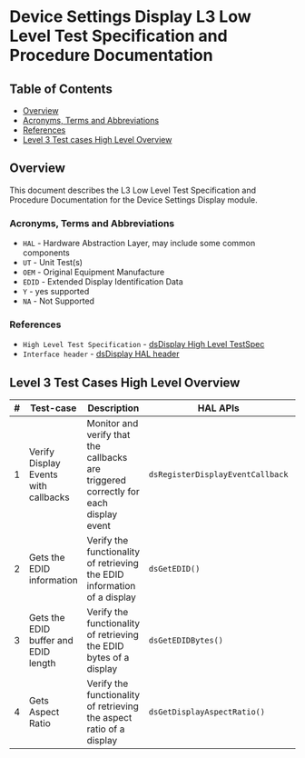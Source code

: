# Device Settings Display L3 Low Level Test Specification and Procedure Documentation

## Table of Contents

- [Overview](#overview)
- [Acronyms, Terms and Abbreviations](#acronyms-terms-and-abbreviations)
- [References](#references)
- [Level 3 Test cases High Level Overview](#level-3-test-cases-high-level-overview)

## Overview

This document describes the L3 Low Level Test Specification and Procedure Documentation for the Device Settings Display module.

### Acronyms, Terms and Abbreviations

- `HAL`  \- Hardware Abstraction Layer, may include some common components
- `UT`   \- Unit Test(s)
- `OEM`  \- Original Equipment Manufacture
- `EDID` \- Extended Display Identification Data
- `Y`    \- yes supported
- `NA`   \- Not Supported

### References

- `High Level Test Specification` - [dsDisplay High Level TestSpec](ds-display-high-Level_TestSpec.md)
- `Interface header` - [dsDisplay HAL header](https://github.com/rdkcentral/rdk-halif-device_settings/blob/main/include/dsDisplay.h)

## Level 3 Test Cases High Level Overview

|#|Test-case|Description|HAL APIs|Source|Sink|
|-|---------|-----------|--------|------|----|
|1|Verify Display Events with callbacks|Monitor and verify that the callbacks are triggered correctly for each display event |`dsRegisterDisplayEventCallback`|`Y`|`Y`|
|2|Gets the EDID information|Verify the functionality of retrieving the EDID information of a display |`dsGetEDID()`|`Y`|`Y`|
|3|Gets the EDID buffer and EDID length|Verify the functionality of retrieving the EDID bytes of a display |`dsGetEDIDBytes()`|`Y`|`Y`|
|4|Gets Aspect Ratio | Verify the functionality of retrieving the aspect ratio of a display | `dsGetDisplayAspectRatio()` |`Y`|`NA`|

